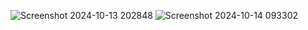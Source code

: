![Screenshot 2024-10-13 202848](https://github.com/user-attachments/assets/03a2e49f-7826-44c2-a0bd-f4645ebb9b5e)
![Screenshot 2024-10-14 093302](https://github.com/user-attachments/assets/0572d4f7-67cb-4d53-a453-63b802835ac8)
